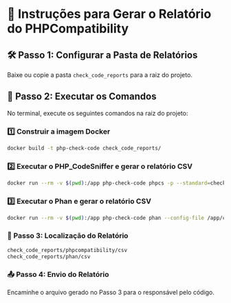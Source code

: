 # 📌 Instruções para Gerar o Relatório do PHPCompatibility

## 🛠 Passo 1: Configurar a Pasta de Relatórios
Baixe ou copie a pasta `check_code_reports` para a raiz do projeto.

## 🚀 Passo 2: Executar os Comandos
No terminal, execute os seguintes comandos na raiz do projeto:

### 1️⃣ Construir a imagem Docker
```bash
docker build -t php-check-code check_code_reports/
```

### 2️⃣ Executar o PHP_CodeSniffer e gerar o relatório CSV
```bash
docker run --rm -v $(pwd):/app php-check-code phpcs -p --standard=check_code_reports/phpcs_conf.xml
```

### 3️⃣ Executar o Phan e gerar o relatório CSV
```bash
docker run --rm -v $(pwd):/app php-check-code phan --config-file /app/check_code_reports/phan/phan-config.php --output-mode csv --output /app/check_code_reports/phan/csv/phan-report.csv
```

### 📄 Passo 3: Localização do Relatório
```bash
check_code_reports/phpcompatibility/csv
check_code_reports/phan/csv
```

### 📤 Passo 4: Envio do Relatório
Encaminhe o arquivo gerado no Passo 3 para o responsável pelo código.
